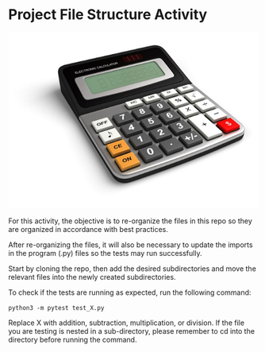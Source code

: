 # Project File Structure Activity

![an image of a calculator](calculator.jpg)

For this activity, the objective is to re-organize the files in this repo so they are organized in accordance with best practices.

After re-organizing the files, it will also be necessary to update the imports in the program (.py) files so the tests may run successfully.

Start by cloning the repo, then add the desired subdirectories and move the relevant files into the newly created subdirectories.

To check if the tests are running as expected, run the following command:

```
python3 -m pytest test_X.py
```

Replace X with addition, subtraction, multiplication, or division. If the file you are testing is nested in a sub-directory, please remember to cd into the directory before running the command.